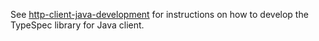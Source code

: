 See [http-client-java-development](../../../.github/prompts/http-client-java-development.md) for instructions on how to develop the TypeSpec library for Java client.
